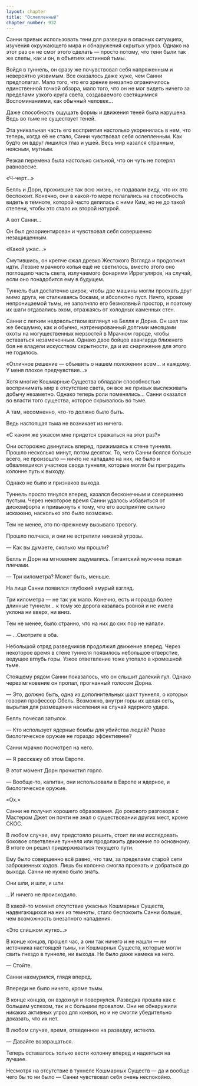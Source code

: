 ```yaml
---
layout: chapter
title: "Ослепленный"
chapter_number: 932
---
```


Санни привык использовать тени для разведки в опасных ситуациях, изучения окружающего мира и обнаружения скрытых угроз. Однако на этот раз он не смог этого сделать — просто потому, что тени были так же слепы, как и он, в объятиях истинной тьмы.

Войдя в туннель, он сразу же почувствовал себя напряженным и невероятно уязвимым. Все оказалось даже хуже, чем Санни предполагал. Мало того, что его зрение внезапно ограничилось единственной точкой обзора, мало того, что он не мог видеть ничего за пределами узкого круга света, создаваемого светящимися Воспоминаниями, как обычный человек...

Даже способность ощущать формы и движения теней была нарушена. Ведь во тьме не существует теней.

Эта уникальная часть его восприятия настолько укоренилась в нем, что теперь, когда её не стало, Санни чувствовал себя ослепленным. Как будто он вдруг лишился глаз и ушей. Весь мир казался странным, неясным, мутным.

Резкая перемена была настолько сильной, что он чуть не потерял равновесие.

«Ч-черт...»

Белль и Дорн, прожившие так всю жизнь, не подавали виду, что их это беспокоит. Конечно, они в какой-то мере полагались на способность видеть в темноте, которой часто делилась с ними Ким, но не до такой степени, чтобы это стало их второй натурой.

А вот Санни...

Он был дезориентирован и чувствовал себя совершенно незащищенным.

«Какой ужас...»

Смутившись, он крепче сжал древко Жестокого Взгляда и продолжил идти. Лезвие мрачного копья ещё не светилось, вместо этого оно поглощало часть света, излучаемого фонарями Иррегуляров, на случай, если оно понадобится ему в будущем.

Туннель был достаточно широк, чтобы две машины могли проехать друг мимо друга, не сталкиваясь боками, и абсолютно пуст. Ничто, кроме непроницаемой тьмы, не заполняло его безмолвный простор, и поэтому их шаги отдавались эхом, отражаясь от холодных каменных стен.

Санни с легким недовольством взглянул на Белля и Дорна. Он шел так же бесшумно, как и обычно, натренированный долгими месяцами охоты на могущественных мерзостей в Мрачном городе, чтобы оставаться незамеченным. Однако двое бойцов авангарда ближнего боя не владели искусством скрытности, да и их снаряжение для этого не годилось.

«Отличное решение — объявить о нашем положении всем... и каждому. У меня плохое предчувствие...»

Хотя многие Кошмарные Существа обладали способностью воспринимать мир в отсутствие света, он все же привык выслеживать добычу незаметно. Однако теперь роли поменялись... Санни оказался во власти того существа, которое скрывалось во тьме.

А там, несомненно, что-то должно было быть.

Ведь настоящая тьма не возникает из ничего.

«С каким же ужасом мне придется сражаться на этот раз?»

Они осторожно двинулись вперед, прижимаясь к стене туннеля. Прошло несколько минут, потом десяток. То, чего Санни боялся больше всего, не произошло — ничто не нападало на них, не было и обвалившихся участков свода туннеля, которые могли бы преградить колонне путь к выходу.

Однако не было и признаков выхода.

Туннель просто тянулся вперед, казался бесконечным и совершенно пустым. Через некоторое время Санни удалось избавиться от дискомфорта и привыкнуть к тому, что его восприятие сильно искажено, насколько это было возможно.

Тем не менее, это по-прежнему вызывало тревогу.

Прошло полчаса, и они не встретили никакой угрозы.

— Как вы думаете, сколько мы прошли?

Белль и Дорн на мгновение задумались. Гигантский мужчина пожал плечами.

— Три километра? Может быть, меньше.

На лице Санни появился глубокий хмурый взгляд.

Три километра — не так уж мало. Конечно, есть и гораздо более длинные туннели... к тому же дорога казалась ровной и не имела уклона ни вверх, ни вниз.

Тем не менее, было странно, что на них до сих пор не напали.

— ...Смотрите в оба.

Небольшой отряд разведчиков продолжил движение вперед. Через некоторое время в стене туннеля появилось небольшое отверстие, ведущее вглубь горы. Узкое ответвление тоже утопало в кромешной тьме.

Стоящему рядом Санни показалось, что он слышит далекий гул. Однако через мгновение он пропал, прогнанный голосом Дорна.

— Это, должно быть, одна из дополнительных шахт туннеля, о которых говорил профессор Обель. Возможно, внутри горы их целая сеть, вырытая для размещения населения на случай ядерного удара.

Белль почесал затылок.

— Кто использует ядерные бомбы для убийства людей? Разве биологическое оружие не гораздо эффективнее?

Санни мрачно посмотрел на него.

— Я расскажу об этом Европе.

В этот момент Дорн прочистил горло.

— Вообще-то, капитан, они использовали в Европе и ядерное, и биологическое оружие.

«Ох.»

Санни не получил хорошего образования. До рокового разговора с Мастером Джет он почти не знал о существовании других мест, кроме СКОС.

В любом случае, ему предстояло решить, стоит ли им исследовать боковое ответвление туннеля или продолжить движение по основному. В итоге он решил придерживаться текущего пути.

Ему было совершенно всё равно, что там, за пределами старой сети заброшенных ходов. Лишь бы колонна смогла проехать и добраться до выхода. Санни не нужно было знать.

Они шли, и шли, и шли.

...И ничего не происходило.

В какой-то момент отсутствие ужасных Кошмарных Существ, надвигающихся на них из темноты, стало беспокоить Санни больше, чем возможность внезапного нападения.

«Это слишком жутко...»

В конце концов, прошел час, а они так ничего и не нашли — ни источника настоящей тьмы, ни Кошмарных Существ, которые могли свить гнездо в туннеле, ни выхода. Не было даже намека на него.

— Стойте.

Санни нахмурился, глядя вперед.

Впереди не было ничего, кроме тьмы.

В конце концов, он вздохнул и повернулся. Разведка прошла как с большим успехом, так и с большим провалом. Они не обнаружили никаких активных угроз для конвоя, но и не смогли убедительно доказать, что их нет.

В любом случае, время, отведенное на разведку, истекло.

— Давайте возвращаться.

Теперь оставалось только вести колонну вперед и надеяться на лучшее.

Несмотря на отсутствие в туннеле Кошмарных Существ — да и вообще чего бы то ни было — Санни чувствовал себя очень неспокойно.